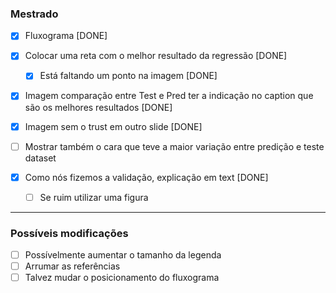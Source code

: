 ### Mestrado

- [x] Fluxograma [DONE]
- [x] Colocar uma reta com o melhor resultado da regressão [DONE]
   
   - [x] Está faltando um ponto na imagem [DONE]

- [x] Imagem comparação entre Test e Pred ter a indicação no caption que são os melhores resultados [DONE]
- [x] Imagem sem o trust em outro slide [DONE]
- [ ] Mostrar também o cara que teve a maior variação entre predição e teste dataset
- [x] Como nós fizemos a validação, explicação em text [DONE]
   
   - [ ] Se ruim utilizar uma figura

----

### Possíveis modificações

- [ ] Possívelmente aumentar o tamanho da legenda
- [ ] Arrumar as referências
- [ ] Talvez mudar o posicionamento do fluxograma
